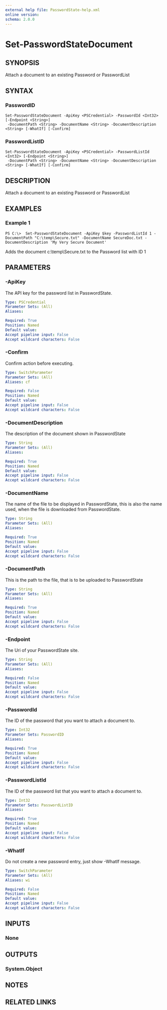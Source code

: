 ```yaml
---
external help file: PasswordState-help.xml
online version: 
schema: 2.0.0
---
```


# Set-PasswordStateDocument
## SYNOPSIS
Attach a document to an existing Password or PasswordList

## SYNTAX

### PasswordID
```
Set-PasswordStateDocument -ApiKey <PSCredential> -PasswordId <Int32> [-Endpoint <String>]
 -DocumentPath <String> -DocumentName <String> -DocumentDescription <String> [-WhatIf] [-Confirm]
```

### PasswordListID
```
Set-PasswordStateDocument -ApiKey <PSCredential> -PasswordListId <Int32> [-Endpoint <String>]
 -DocumentPath <String> -DocumentName <String> -DocumentDescription <String> [-WhatIf] [-Confirm]
```

## DESCRIPTION
Attach a document to an existing Password or PasswordList

## EXAMPLES

### Example 1
```
PS C:\>  Set-PasswordStateDocument -ApiKey $key -PasswordListId 1 -DocumentPath "C:\temp\Secure.txt" -DocumentName SecureDoc.txt -DocumentDescription 'My Very Secure Document'
```

Adds the document c:\temp\Secure.txt to the Password list with ID 1

## PARAMETERS

### -ApiKey
The API key for the password list in PasswordState.

```yaml
Type: PSCredential
Parameter Sets: (All)
Aliases: 

Required: True
Position: Named
Default value: 
Accept pipeline input: False
Accept wildcard characters: False
```

### -Confirm
Confirm action before executing.

```yaml
Type: SwitchParameter
Parameter Sets: (All)
Aliases: cf

Required: False
Position: Named
Default value: 
Accept pipeline input: False
Accept wildcard characters: False
```

### -DocumentDescription
The description of the document shown in PasswordState

```yaml
Type: String
Parameter Sets: (All)
Aliases: 

Required: True
Position: Named
Default value: 
Accept pipeline input: False
Accept wildcard characters: False
```

### -DocumentName
The name of the file to be displayed in PasswordState, this is also the name used, when the file is downloaded from PasswordState.

```yaml
Type: String
Parameter Sets: (All)
Aliases: 

Required: True
Position: Named
Default value: 
Accept pipeline input: False
Accept wildcard characters: False
```

### -DocumentPath
This is the path to the file, that is to be uploaded to PasswordState

```yaml
Type: String
Parameter Sets: (All)
Aliases: 

Required: True
Position: Named
Default value: 
Accept pipeline input: False
Accept wildcard characters: False
```

### -Endpoint
The Uri of your PasswordState site.

```yaml
Type: String
Parameter Sets: (All)
Aliases: 

Required: False
Position: Named
Default value: 
Accept pipeline input: False
Accept wildcard characters: False
```

### -PasswordId
The ID of the password that you want to attach a document to.

```yaml
Type: Int32
Parameter Sets: PasswordID
Aliases: 

Required: True
Position: Named
Default value: 
Accept pipeline input: False
Accept wildcard characters: False
```

### -PasswordListId
The ID of the password list that you want to attach a document to.

```yaml
Type: Int32
Parameter Sets: PasswordListID
Aliases: 

Required: True
Position: Named
Default value: 
Accept pipeline input: False
Accept wildcard characters: False
```

### -WhatIf
Do not create a new password entry, just show -WhatIf message.

```yaml
Type: SwitchParameter
Parameter Sets: (All)
Aliases: wi

Required: False
Position: Named
Default value: 
Accept pipeline input: False
Accept wildcard characters: False
```

## INPUTS

### None


## OUTPUTS

### System.Object

## NOTES

## RELATED LINKS

